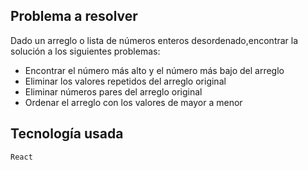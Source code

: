 ## Problema a resolver

Dado un arreglo o lista de números enteros desordenado,encontrar la solución a los siguientes problemas:

- Encontrar el número más alto y el número más bajo del arreglo
- Eliminar los valores repetidos del arreglo original
- Eliminar números pares del arreglo original
- Ordenar el arreglo con los valores de mayor a menor

## Tecnología usada

`React`

